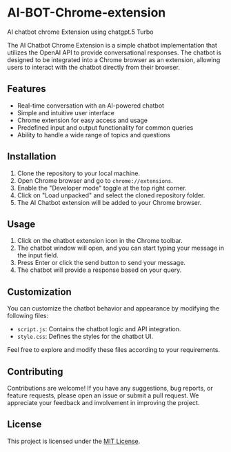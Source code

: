 # AI-BOT-Chrome-extension
AI chatbot chrome Extension using  chatgpt.5 Turbo

The AI Chatbot Chrome Extension is a simple chatbot implementation that utilizes the OpenAI API to provide conversational responses. The chatbot is designed to be integrated into a Chrome browser as an extension, allowing users to interact with the chatbot directly from their browser.

## Features

- Real-time conversation with an AI-powered chatbot
- Simple and intuitive user interface
- Chrome extension for easy access and usage
- Predefined input and output functionality for common queries
- Ability to handle a wide range of topics and questions

## Installation

1. Clone the repository to your local machine.
2. Open Chrome browser and go to `chrome://extensions`.
3. Enable the "Developer mode" toggle at the top right corner.
4. Click on "Load unpacked" and select the cloned repository folder.
5. The AI Chatbot extension will be added to your Chrome browser.

## Usage

1. Click on the chatbot extension icon in the Chrome toolbar.
2. The chatbot window will open, and you can start typing your message in the input field.
3. Press Enter or click the send button to send your message.
4. The chatbot will provide a response based on your query.

## Customization

You can customize the chatbot behavior and appearance by modifying the following files:

- `script.js`: Contains the chatbot logic and API integration.
- `style.css`: Defines the styles for the chatbot UI.

Feel free to explore and modify these files according to your requirements.

## Contributing

Contributions are welcome! If you have any suggestions, bug reports, or feature requests, please open an issue or submit a pull request. We appreciate your feedback and involvement in improving the project.

## License

This project is licensed under the [MIT License](LICENSE).
